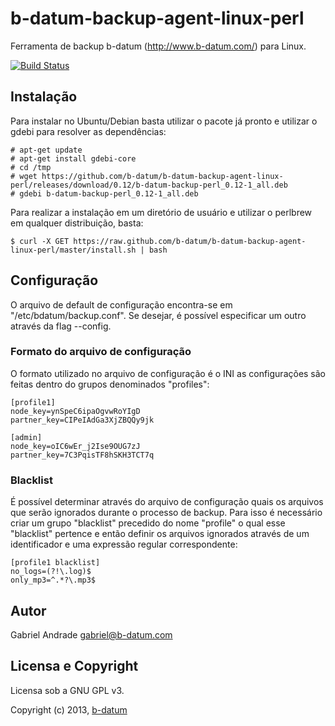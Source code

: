 # b-datum-backup-agent-linux-perl

Ferramenta de backup b-datum (http://www.b-datum.com/) para Linux.

[![Build Status](https://secure.travis-ci.org/b-datum/b-datum-backup-agent-linux-perl.png?branch=master)](https://travis-ci.org/b-datum/b-datum-backup-agent-linux-perl)

## Instalação

Para instalar no Ubuntu/Debian basta utilizar o pacote já pronto e utilizar o gdebi para resolver as dependências:

```
# apt-get update
# apt-get install gdebi-core
# cd /tmp
# wget https://github.com/b-datum/b-datum-backup-agent-linux-perl/releases/download/0.12/b-datum-backup-perl_0.12-1_all.deb
# gdebi b-datum-backup-perl_0.12-1_all.deb
```

Para realizar a instalação em um diretório de usuário e utilizar o
perlbrew em qualquer distribuição, basta:

```
$ curl -X GET https://raw.github.com/b-datum/b-datum-backup-agent-linux-perl/master/install.sh | bash
```

## Configuração

O arquivo de default de configuração encontra-se em
"/etc/bdatum/backup.conf". Se desejar, é possível especificar um outro através
da flag --config.

### Formato do arquivo de configuração

O formato utilizado no arquivo de configuração é o INI as configurações são
feitas dentro do grupos denominados "profiles":

	[profile1]
	node_key=ynSpeC6ipaOgvwRoYIgD
	partner_key=CIPeIAdGa3XjZBQQy9jk

	[admin]
	node_key=oIC6wEr_j2Ise9OUG7zJ
	partner_key=7C3PqisTF8hSKH3TCT7q

### Blacklist

É possível determinar através do arquivo de configuração quais os arquivos que
serão ignorados durante o processo de backup. Para isso é necessário criar um
grupo "blacklist" precedido do nome "profile" o qual esse "blacklist" pertence e
então definir os arquivos ignorados através de um identificador e uma expressão
regular correspondente:

	[profile1 blacklist]
	no_logs=(?!\.log)$
	only_mp3=^.*?\.mp3$

## Autor

Gabriel Andrade <gabriel@b-datum.com>

## Licensa e Copyright

Licensa sob a GNU GPL v3.

Copyright (c) 2013, [b-datum](http://b-datum.com/)


